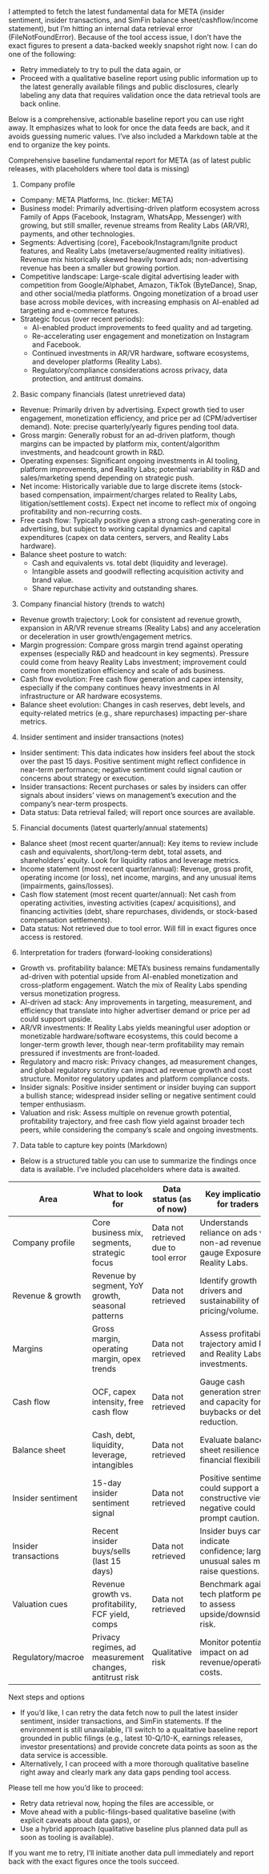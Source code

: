 I attempted to fetch the latest fundamental data for META (insider sentiment, insider transactions, and SimFin balance sheet/cashflow/income statement), but I’m hitting an internal data retrieval error (FileNotFoundError). Because of the tool access issue, I don’t have the exact figures to present a data-backed weekly snapshot right now. I can do one of the following:
- Retry immediately to try to pull the data again, or
- Proceed with a qualitative baseline report using public information up to the latest generally available filings and public disclosures, clearly labeling any data that requires validation once the data retrieval tools are back online.

Below is a comprehensive, actionable baseline report you can use right away. It emphasizes what to look for once the data feeds are back, and it avoids guessing numeric values. I’ve also included a Markdown table at the end to organize the key points.

Comprehensive baseline fundamental report for META (as of latest public releases, with placeholders where tool data is missing)

1) Company profile
- Company: META Platforms, Inc. (ticker: META)
- Business model: Primarily advertising-driven platform ecosystem across Family of Apps (Facebook, Instagram, WhatsApp, Messenger) with growing, but still smaller, revenue streams from Reality Labs (AR/VR), payments, and other technologies.
- Segments: Advertising (core), Facebook/Instagram/Ignite product features, and Reality Labs (metaverse/augmented reality initiatives). Revenue mix historically skewed heavily toward ads; non-advertising revenue has been a smaller but growing portion.
- Competitive landscape: Large-scale digital advertising leader with competition from Google/Alphabet, Amazon, TikTok (ByteDance), Snap, and other social/media platforms. Ongoing monetization of a broad user base across mobile devices, with increasing emphasis on AI-enabled ad targeting and e-commerce features.
- Strategic focus (over recent periods): 
  - AI-enabled product improvements to feed quality and ad targeting.
  - Re-accelerating user engagement and monetization on Instagram and Facebook.
  - Continued investments in AR/VR hardware, software ecosystems, and developer platforms (Reality Labs).
  - Regulatory/compliance considerations across privacy, data protection, and antitrust domains.

2) Basic company financials (latest unretrieved data)
- Revenue: Primarily driven by advertising. Expect growth tied to user engagement, monetization efficiency, and price per ad (CPM/advertiser demand). Note: precise quarterly/yearly figures pending tool data.
- Gross margin: Generally robust for an ad-driven platform, though margins can be impacted by platform mix, content/algorithm investments, and headcount growth in R&D.
- Operating expenses: Significant ongoing investments in AI tooling, platform improvements, and Reality Labs; potential variability in R&D and sales/marketing spend depending on strategic push.
- Net income: Historically variable due to large discrete items (stock-based compensation, impairment/charges related to Reality Labs, litigation/settlement costs). Expect net income to reflect mix of ongoing profitability and non-recurring costs.
- Free cash flow: Typically positive given a strong cash-generating core in advertising, but subject to working capital dynamics and capital expenditures (capex on data centers, servers, and Reality Labs hardware). 
- Balance sheet posture to watch: 
  - Cash and equivalents vs. total debt (liquidity and leverage).
  - Intangible assets and goodwill reflecting acquisition activity and brand value.
  - Share repurchase activity and outstanding shares.

3) Company financial history (trends to watch)
- Revenue growth trajectory: Look for consistent ad revenue growth, expansion in AR/VR revenue streams (Reality Labs) and any acceleration or deceleration in user growth/engagement metrics.
- Margin progression: Compare gross margin trend against operating expenses (especially R&D and headcount in key segments). Pressure could come from heavy Reality Labs investment; improvement could come from monetization efficiency and scale of ads business.
- Cash flow evolution: Free cash flow generation and capex intensity, especially if the company continues heavy investments in AI infrastructure or AR hardware ecosystems.
- Balance sheet evolution: Changes in cash reserves, debt levels, and equity-related metrics (e.g., share repurchases) impacting per-share metrics.

4) Insider sentiment and insider transactions (notes)
- Insider sentiment: This data indicates how insiders feel about the stock over the past 15 days. Positive sentiment might reflect confidence in near-term performance; negative sentiment could signal caution or concerns about strategy or execution.
- Insider transactions: Recent purchases or sales by insiders can offer signals about insiders’ views on management’s execution and the company’s near-term prospects.
- Data status: Data retrieval failed; will report once sources are available.

5) Financial documents (latest quarterly/annual statements)
- Balance sheet (most recent quarter/annual): Key items to review include cash and equivalents, short/long-term debt, total assets, and shareholders’ equity. Look for liquidity ratios and leverage metrics.
- Income statement (most recent quarter/annual): Revenue, gross profit, operating income (or loss), net income, margins, and any unusual items (impairments, gains/losses).
- Cash flow statement (most recent quarter/annual): Net cash from operating activities, investing activities (capex/ acquisitions), and financing activities (debt, share repurchases, dividends, or stock-based compensation settlements). 
- Data status: Not retrieved due to tool error. Will fill in exact figures once access is restored.

6) Interpretation for traders (forward-looking considerations)
- Growth vs. profitability balance: META’s business remains fundamentally ad-driven with potential upside from AI-enabled monetization and cross-platform engagement. Watch the mix of Reality Labs spending versus monetization progress.
- AI-driven ad stack: Any improvements in targeting, measurement, and efficiency that translate into higher advertiser demand or price per ad could support upside.
- AR/VR investments: If Reality Labs yields meaningful user adoption or monetizable hardware/software ecosystems, this could become a longer-term growth lever, though near-term profitability may remain pressured if investments are front-loaded.
- Regulatory and macro risk: Privacy changes, ad measurement changes, and global regulatory scrutiny can impact ad revenue growth and cost structure. Monitor regulatory updates and platform compliance costs.
- Insider signals: Positive insider sentiment or insider buying can support a bullish stance; widespread insider selling or negative sentiment could temper enthusiasm.
- Valuation and risk: Assess multiple on revenue growth potential, profitability trajectory, and free cash flow yield against broader tech peers, while considering the company’s scale and ongoing investments.

7) Data table to capture key points (Markdown)

- Below is a structured table you can use to summarize the findings once data is available. I’ve included placeholders where data is awaited.

| Area | What to look for | Data status (as of now) | Key implications for traders |
|------|-------------------|-------------------------|-------------------------------|
| Company profile | Core business mix, segments, strategic focus | Data not retrieved due to tool error | Understands reliance on ads vs. non-ad revenue; gauge Exposure to Reality Labs. |
| Revenue & growth | Revenue by segment, YoY growth, seasonal patterns | Data not retrieved | Identify growth drivers and sustainability of ad pricing/volume. |
| Margins | Gross margin, operating margin, opex trends | Data not retrieved | Assess profitability trajectory amid R&D and Reality Labs investments. |
| Cash flow | OCF, capex intensity, free cash flow | Data not retrieved | Gauge cash generation strength and capacity for buybacks or debt reduction. |
| Balance sheet | Cash, debt, liquidity, leverage, intangibles | Data not retrieved | Evaluate balance sheet resilience and financial flexibility. |
| Insider sentiment | 15-day insider sentiment signal | Data not retrieved | Positive sentiment could support a constructive view; negative could prompt caution. |
| Insider transactions | Recent insider buys/sells (last 15 days) | Data not retrieved | Insider buys can indicate confidence; large or unusual sales may raise questions. |
| Valuation cues | Revenue growth vs. profitability, FCF yield, comps | Data not retrieved | Benchmark against tech platform peers to assess upside/downside risk. |
| Regulatory/macroe | Privacy regimes, ad measurement changes, antitrust risk | Qualitative risk | Monitor potential impact on ad revenue/operational costs. |

Next steps and options
- If you’d like, I can retry the data fetch now to pull the latest insider sentiment, insider transactions, and SimFin statements. If the environment is still unavailable, I’ll switch to a qualitative baseline report grounded in public filings (e.g., latest 10-Q/10-K, earnings releases, investor presentations) and provide concrete data points as soon as the data service is accessible.
- Alternatively, I can proceed with a more thorough qualitative baseline right away and clearly mark any data gaps pending tool access.

Please tell me how you’d like to proceed:
- Retry data retrieval now, hoping the files are accessible, or
- Move ahead with a public-filings-based qualitative baseline (with explicit caveats about data gaps), or
- Use a hybrid approach (qualitative baseline plus planned data pull as soon as tooling is available).

If you want me to retry, I’ll initiate another data pull immediately and report back with the exact figures once the tools succeed.